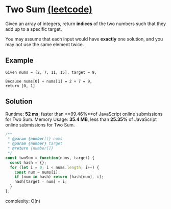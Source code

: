# Two Sum [(leetcode)](https://leetcode.com/problems/two-sum/)

Given an array of integers, return **indices** of the two numbers such that they add up to a specific target.

You may assume that each input would have **exactly** one solution, and you may not use the same element twice.

## Example

```
Given nums = [2, 7, 11, 15], target = 9,

Because nums[0] + nums[1] = 2 + 7 = 9,
return [0, 1]
```

## Solution

Runtime: **52 ms**, faster than **99.46%**of JavaScript online submissions for Two Sum.
Memory Usage: **35.4 MB**, less than **25.35%** of JavaScript online submissions for Two Sum.

```javascript
/**
 * @param {number[]} nums
 * @param {number} target
 * @return {number[]}
 */
const twoSum = function(nums, target) {
  const hash = {};
  for (let i = 0; i < nums.length; i++) {
    const num = nums[i];
    if (num in hash) return [hash[num], i];
    hash[target - num] = i;
  }
};
```

complexity: O(n)
